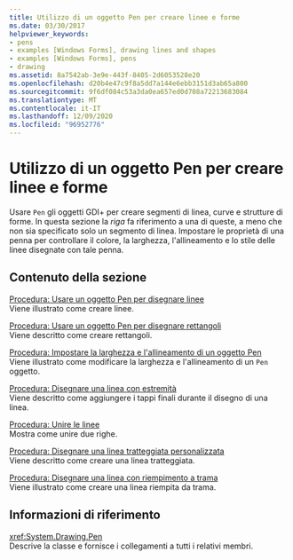 ```yaml
---
title: Utilizzo di un oggetto Pen per creare linee e forme
ms.date: 03/30/2017
helpviewer_keywords:
- pens
- examples [Windows Forms], drawing lines and shapes
- examples [Windows Forms], pens
- drawing
ms.assetid: 8a7542ab-3e9e-443f-8405-2d6053528e20
ms.openlocfilehash: d20b4e47c9f8a5dd7a144e6ebb3151d3ab65a800
ms.sourcegitcommit: 9f6df084c53a3da0ea657ed0d708a72213683084
ms.translationtype: MT
ms.contentlocale: it-IT
ms.lasthandoff: 12/09/2020
ms.locfileid: "96952776"
---
```

# <a name="using-a-pen-to-draw-lines-and-shapes"></a>Utilizzo di un oggetto Pen per creare linee e forme
Usare `Pen` gli oggetti GDI+ per creare segmenti di linea, curve e strutture di forme. In questa sezione la *riga* fa riferimento a una di queste, a meno che non sia specificato solo un segmento di linea. Impostare le proprietà di una penna per controllare il colore, la larghezza, l'allineamento e lo stile delle linee disegnate con tale penna.  
  
## <a name="in-this-section"></a>Contenuto della sezione  
 [Procedura: Usare un oggetto Pen per disegnare linee](how-to-use-a-pen-to-draw-lines.md)  
 Viene illustrato come creare linee.  
  
 [Procedura: Usare un oggetto Pen per disegnare rettangoli](how-to-use-a-pen-to-draw-rectangles.md)  
 Viene descritto come creare rettangoli.  
  
 [Procedura: Impostare la larghezza e l'allineamento di un oggetto Pen](how-to-set-pen-width-and-alignment.md)  
 Viene illustrato come modificare la larghezza e l'allineamento di un `Pen` oggetto.  
  
 [Procedura: Disegnare una linea con estremità](how-to-draw-a-line-with-line-caps.md)  
 Viene descritto come aggiungere i tappi finali durante il disegno di una linea.  
  
 [Procedura: Unire le linee](how-to-join-lines.md)  
 Mostra come unire due righe.  
  
 [Procedura: Disegnare una linea tratteggiata personalizzata](how-to-draw-a-custom-dashed-line.md)  
 Viene descritto come creare una linea tratteggiata.  
  
 [Procedura: Disegnare una linea con riempimento a trama](how-to-draw-a-line-filled-with-a-texture.md)  
 Viene illustrato come creare una linea riempita da trama.  
  
## <a name="reference"></a>Informazioni di riferimento  
 <xref:System.Drawing.Pen>  
 Descrive la classe e fornisce i collegamenti a tutti i relativi membri.
